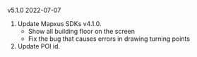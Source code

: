 v5.1.0
2022-07-07

1. Update Mapxus SDKs v4.1.0.
    * Show all building floor on the screen
    * Fix the bug that causes errors in drawing turning points
2. Update POI id.